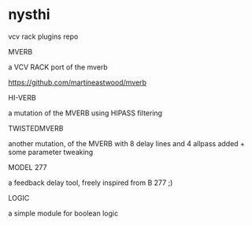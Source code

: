 # nysthi
vcv rack plugins repo



MVERB

a VCV RACK port of the mverb

https://github.com/martineastwood/mverb




HI-VERB

a mutation of the MVERB using HIPASS filtering



TWISTEDMVERB

another mutation, of the MVERB with 8 delay lines and 4 allpass added + some parameter tweaking



MODEL 277

a feedback delay tool, freely inspired from B 277 ;)



LOGIC

a simple module for boolean logic

